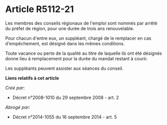 # Article R5112-21

Les membres des conseils régionaux de l'emploi sont nommés par arrêté du préfet de région, pour une durée de trois ans
renouvelable. 

Pour chacun d'entre eux, un suppléant, chargé de le remplacer en cas d'empêchement, est désigné dans les mêmes conditions. 

Toute vacance ou perte de la qualité au titre de laquelle ils ont été désignés donne lieu à remplacement pour la durée du
mandat restant à courir. 

Les suppléants peuvent assister aux séances du conseil.

**Liens relatifs à cet article**

_Créé par_:

  - Décret n°2008-1010 du 29 septembre 2008 - art. 2

_Abrogé par_:

  - Décret n°2014-1055 du 16 septembre 2014 - art. 5
